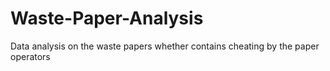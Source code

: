 # Waste-Paper-Analysis
Data analysis on the waste papers whether contains cheating by the paper operators
